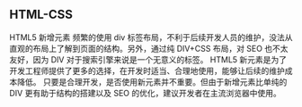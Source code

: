 ## HTML-CSS

HTML5 新增元素
频繁的使用 div 标签布局，不利于后续开发人员的维护，没法从直观的布局上了解到页面的结构。另外，通过纯 DIV+CSS 布局，对 SEO 也不太友好，因为 DIV 对于搜索引擎来说是一个无意义的标签。
HTML5 新元素是为了开发工程师提供了更多的选择，在开发时适当、合理地使用，能够让后续的维护成本降低。
只要是合理开发，是否使用新元素并不重要。但由于新增元素比单纯的 DIV 更有助于结构的搭建以及 SEO 的优化，建议开发者在主流浏览器中使用。
